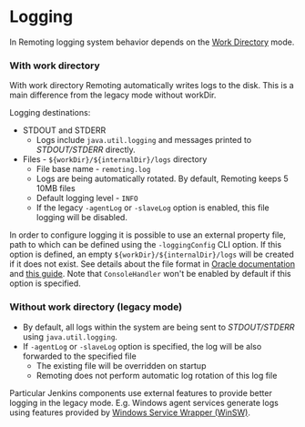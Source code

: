 Logging
===

In Remoting logging system behavior depends on the [Work Directory](workDir.md) mode.

### With work directory

With work directory Remoting automatically writes logs to the disk.
This is a main difference from the legacy mode without workDir.

Logging destinations:

* STDOUT and STDERR
  * Logs include `java.util.logging` and messages printed to _STDOUT/STDERR_ directly.
* Files - `${workDir}/${internalDir}/logs` directory
  * File base name - `remoting.log`
  * Logs are being automatically rotated.
    By default, Remoting keeps 5 10MB files
  * Default logging level - `INFO`
  * If the legacy `-agentLog` or `-slaveLog` option is enabled, this file logging will be disabled.

In order to configure logging it is possible to use an external property file, path to which can be defined using the `-loggingConfig` CLI option. 
If this option is defined, an empty `${workDir}/${internalDir}/logs` will be created if it does not exist.
See details about the file format
in [Oracle documentation](https://docs.oracle.com/cd/E19717-01/819-7753/6n9m71435/index.html)
and [this guide](http://tutorials.jenkov.com/java-logging/configuration.html).
Note that `ConsoleHandler` won't be enabled by default if this option is specified.

### Without work directory (legacy mode)

* By default, all logs within the system are being sent to _STDOUT/STDERR_ using `java.util.logging`.
* If `-agentLog` or `-slaveLog` option is specified, the log will be also forwarded to the specified file
  * The existing file will be overridden on startup
  * Remoting does not perform automatic log rotation of this log file
  
Particular Jenkins components use external features to provide better logging in the legacy mode.
E.g. Windows agent services generate logs using features provided by [Windows Service Wrapper (WinSW)](https://github.com/kohsuke/winsw/).